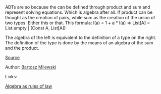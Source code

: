ADTs are so because the can be defined through product and sum and represent solving equations. Which is algebra after all.
If product can be thought as the creation of pairs, while sum as the creation of the union of two types. Either this or that. 
This formula:
 l(a) = 1 + a * l(a) => List[A] = List.empty | (Const A,  List[A])

The algebra of the left is equivalent to the definition of a type on the right. The definition of the type is done by the means of an algebra of the sum and the product.

[Source](https://youtu.be/w1WMykh7AxA?list=PLbgaMIhjbmEnaH_LTkxLI7FMa2HsnawM_&t=1636)

Author: [Bartosz Milewski](../authors/bartosz_milewski.md)

Links:

[Algebra as rules of law](algebra_as_rules_of_law.md)